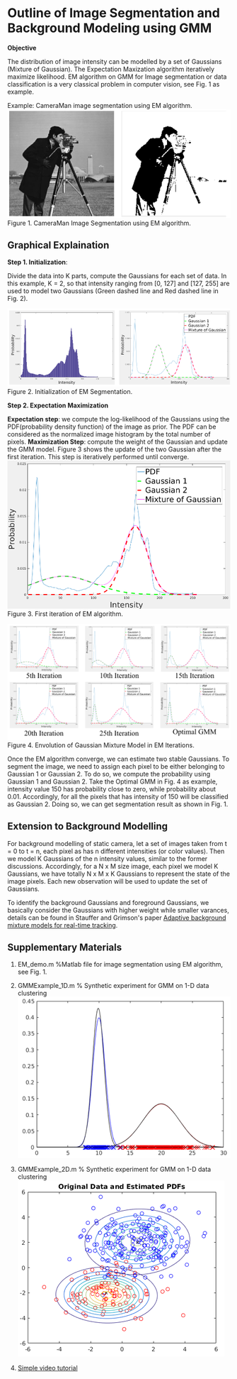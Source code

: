 # Outline of Image Segmentation and Background Modeling using GMM

**Objective**

The distribution of image intensity can be modelled by a set of Gaussians (Mixture of Gaussian).  The Expectation Maxization algorithm iteratively maximize likelihood. EM algorithm on GMM for Image segmentation or data classification is a very classical problem in computer vision, see Fig. 1 as example.

Example: CameraMan image segmentation using EM algorithm.
![](imgs/20170629-195914.png)
Figure 1. CameraMan Image Segmentation using EM algorithm.


## Graphical Explaination

**Step 1. Initialization**:

Divide the data into K parts, compute the Gaussians for each set of data. In this example, K = 2, so that intensity ranging from [0, 127] and [127, 255] are used to model two Gaussians (Green dashed line and Red dashed line in Fig. 2).

![](imgs/20170629-205612.png)
Figure 2. Initialization of EM Segmentation.

**Step 2. Expectation Maximization**

**Expectation step**: we compute the log-likelihood of the Gaussians using the PDF(probability density function) of the image as prior. The PDF can be considered as the normalized image histogram by the total number of pixels. **Maximization Step**: compute the weight of the Gaussian and update the GMM model.  Figure 3 shows the update of the two Gaussian after the first iteration. This step is iteratively performed until converge. 
![](imgs/20170629-205727.png)
Figure 3. First iteration of EM algorithm.

![](imgs/20170629-212734.png)
Figure 4. Envolution of Gaussian Mixture Model in EM Iterations.

Once the EM algorithm converge, we can estimate two stable Gaussians. To segment the image, we need to assign each pixel to be either belonging to Gaussian 1 or Gaussian 2. To do so, we compute the probability using Gaussian 1 and Gaussian 2. Take the Optimal GMM in Fig. 4 as example, intensity value 150 has probability close to zero, while probability about 0.01. Accordingly, for all the pixels that has intensity of 150 will be classified as Gaussian 2. Doing so, we can get segmentation result as shown in Fig. 1.

## Extension to Background Modelling

For background modelling of static camera, let a set of images taken from t = 0 to t = n, each pixel as has n different intensities (or color values). Then we model K Gaussians of the n intensity values, similar to the former discussions. Accordingly, for a N x M size image, each pixel we model K Gaussians, we have totally N x M x K Gaussians to represent the state of the image pixels. Each new observation will be used to update the set of Gaussians.

To identify the background Gaussians and  foreground Gaussians, we basically consider the Gaussians with higher weight while smaller varances, details can be found in Stauffer and Grimson's paper [Adaptive background mixture models for real-time tracking](http://www.ai.mit.edu/projects/vsam/Publications/stauffer_cvpr98_track.pdf).

## Supplementary Materials

1. EM_demo.m %Matlab file for image segmentation using EM algorithm, see Fig. 1. 

2. GMMExample_1D.m % Synthetic experiment for GMM on 1-D data clustering
![](imgs/20170629-215710.png)

3. GMMExample_2D.m % Synthetic experiment for GMM on 1-D data clustering
![](imgs/20170629-215817.png)

4. [Simple video tutorial](https://www.youtube.com/watch?v=iQoXFmbXRJA)
